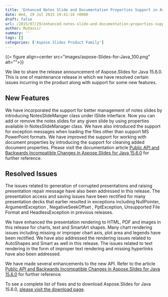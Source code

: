 ```yaml
---
title: 'Enhanced Notes Slide and Documentation Properties Support in Aspose.Slides for Java 15.6.0'
date: Wed, 29 Jul 2015 19:41:18 +0000
draft: false
url: /2015/07/29/enhanced-notes-slide-and-documentation-properties-support-in-aspose.slides-for-java-15.6.0/
author: Mudassir
summary: ''
tags: []
categories: ['Aspose.Slides Product Family']
---
```




{{< figure align=center src="images/aspose-Slides-for-Java_100.png" alt="">}}


We like to share the release announcement of Aspose.Slides for Java 15.6.0. This is one of maintenance release in which we have resolved certain issues incurring in the product along with support for some new features.

## New Features

We have incorporated the support for better management of notes slides by introducing NotesSlideManger class under ISlide interface. Now you can add or remove the notes slides for any given slide by using properties available in NotesSlideManager class. We have also introduced the support for exception messages when loading the files other than support MS PowerPoint formats. We have improved the support for working with document properties by introducing the support for cleaning added document properties. Please visit the documentation article [Public API and Backwards Incompatible Changes in Aspose.Slides for Java 15.6.0][1] for further reference.

## Resolved Issues

The issues related to generation of corrupted presentations and raising presentation repair message have also been addressed in this release. The presentation access and saving issues have been rectified for many presentation decks that earlier resulted in exceptions including NullPointer, ArgumentException , NegativeSeekOffset , PptException, Unsupported File Format and HeadlessException in previous releases.

We have enhanced the presentation rendering to HTML, PDF and images in this release for charts, text and SmartArt shapes. Many chart rendering issues including missing or improper chart axis, plot area and legends have been rectified. We have also addressed the rendering issues related to AutoShapes and Smart as well in this release. The issues related to text rendering in the form of improper text rendering and missing hyperlinks have also been addressed.

We have made several enhancements to the new API. Refer to the article [Public API and Backwards Incompatible Changes in Aspose.Slides for Java 15.6.0][2] for further reference.

To see a complete list of fixes and to download Aspose.Slides for Java 15.6.0, [please visit the download page][3].




[1]: https://docs.aspose.com/slides/java/public-api-and-backwards-incompatible-changes-in-aspose-slides-for-java-15-6-0/
[2]: https://docs.aspose.com/slides/java/public-api-and-backwards-incompatible-changes-in-aspose-slides-for-java-15-6-0/
[3]: https://downloads.aspose.com/slides/java




